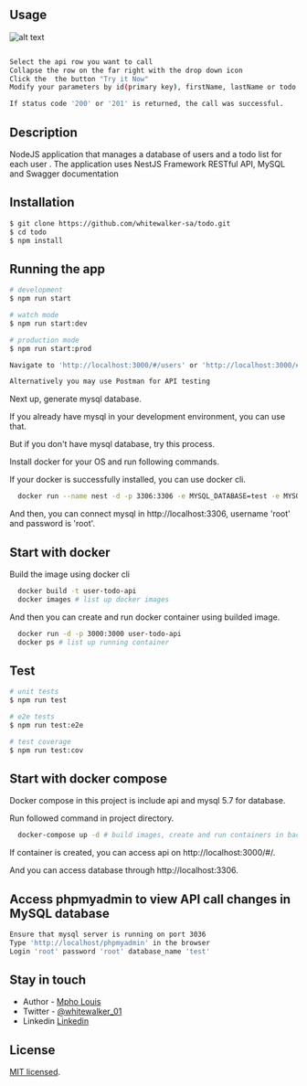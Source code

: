 
## Usage

![alt text](https://i.ibb.co/xJLFY9P/todo.png)

```bash

Select the api row you want to call
Collapse the row on the far right with the drop down icon
Click the  the button "Try it Now"
Modify your parameters by id(primary key), firstName, lastName or todo title.

If status code '200' or '201' is returned, the call was successful. 

```



## Description

NodeJS application that manages a database of users and a todo list for each user . The application uses NestJS Framework RESTful API, MySQL and Swagger documentation


## Installation

```bash
$ git clone https://github.com/whitewalker-sa/todo.git
$ cd todo
$ npm install
```

## Running the app

```bash
# development
$ npm run start

# watch mode
$ npm run start:dev

# production mode
$ npm run start:prod

Navigate to 'http://localhost:3000/#/users' or 'http://localhost:3000/#/todos' to make CRUD API call using SWAGGER API UI.

Alternatively you may use Postman for API testing
```

Next up, generate mysql database.

If you already have mysql in your development environment, you can use that.

But if you don't have mysql database, try this process.

Install docker for your OS and run following commands.

If your docker is successfully installed, you can use docker cli.

```bash
  docker run --name nest -d -p 3306:3306 -e MYSQL_DATABASE=test -e MYSQL_ROOT_PASSWORD=root -v ~/database/nest:/var/lib/mysql mysql:5.7
```

And then, you can connect mysql in http://localhost:3306, username 'root' and password is 'root'.



## Start with docker

Build the image using docker cli

```bash
  docker build -t user-todo-api
  docker images # list up docker images
```

And then you can create and run docker container using builded image.

```bash
  docker run -d -p 3000:3000 user-todo-api
  docker ps # list up running container
```

## Test

```bash
# unit tests
$ npm run test

# e2e tests
$ npm run test:e2e

# test coverage
$ npm run test:cov
```

## Start with docker compose

Docker compose in this project is include api and mysql 5.7 for database.

Run followed command in project directory.

```bash
  docker-compose up -d # build images, create and run containers in background
```

If container is created, you can access api on http://localhost:3000/#/.

And you can access database through http://localhost:3306.


## Access phpmyadmin to view API call changes in MySQL database

```bash
Ensure that mysql server is running on port 3036 
Type 'http://localhost/phpmyadmin' in the browser
Login 'root' password 'root' database_name 'test'
```

## Stay in touch

- Author - [Mpho Louis](https://kamilmysliwiec.com)
- Twitter - [@whitewalker_01](https://twitter.com/whitewalker_01)
- Linkedin  [Linkedin](https://linkedin.com/in/mpho-louis)

## License

[MIT licensed](LICENSE).
